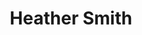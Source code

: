 ---
title: Heather Smith
name: Heather Smith
name-sort: Smith, Heather
totals:
- event: Hearts
  games: 59
  wins: 30
  losses: 29
  inturn-total: 527
  inturn-percent: 76
  outturn-total: 591
  outturn-percent: 75
  draw-total: 474
  draw-percent: 72
  takeout-total: 644
  takeout-percent: 78
  shots-total: 1118
  shots-percent: 75
- event: Trials (Women)
  games: 0
  wins: 0
  losses: 0
years:
- year: 2000
  event: Hearts
  team: NS
  position: Third
  games: 12
  wins: 7
  losses: 5
  inturn-total: 108
  inturn-percent: 75
  outturn-total: 128
  outturn-percent: 79
  draw-total: 79
  draw-percent: 69
  takeout-total: 157
  takeout-percent: 81
  shots-total: 236
  shots-percent: 77
- year: 2004
  event: Hearts
  team: NS
  position: Third
  games: 11
  wins: 6
  losses: 5
  inturn-total: 77
  inturn-percent: 80
  outturn-total: 143
  outturn-percent: 76
  draw-total: 100
  draw-percent: 76
  takeout-total: 120
  takeout-percent: 79
  shots-total: 220
  shots-percent: 78
- year: 2011
  event: Hearts
  team: NS
  position: Fourth
  games: 14
  wins: 9
  losses: 5
  inturn-total: 127
  inturn-percent: 79
  outturn-total: 131
  outturn-percent: 69
  draw-total: 117
  draw-percent: 70
  takeout-total: 141
  takeout-percent: 77
  shots-total: 258
  shots-percent: 74
- year: 2012
  event: Hearts
  team: NS
  position: Fourth
  games: 11
  wins: 4
  losses: 7
  inturn-total: 99
  inturn-percent: 71
  outturn-total: 102
  outturn-percent: 71
  draw-total: 84
  draw-percent: 69
  takeout-total: 117
  takeout-percent: 72
  shots-total: 201
  shots-percent: 71
- year: 2014
  event: Hearts
  team: NS
  position: Fourth
  games: 11
  wins: 4
  losses: 7
  inturn-total: 116
  inturn-percent: 77
  outturn-total: 87
  outturn-percent: 78
  draw-total: 94
  draw-percent: 74
  takeout-total: 109
  takeout-percent: 81
  shots-total: 203
  shots-percent: 78
- year: 2013
  event: Trials (Women)
  team: HOM
  position: Alternate
vs:
- Affleck, Tricia
- Anderson, Sherry
- Armstrong, Jacquie
- Arnott, Janet
- Arsenault, Mary-Anne
- Atkinson, Rebecca
- Babin, Jillian
- Baier, Stephanie
- Bakker, Glenys
- Barbour, Shona
- Barrack, Carmen
- Bell, Chelsey
- Berthelot, Janique
- Birt, Suzanne
- Blais, Amelie
- Blanchard, Judy
- Bonar, Maureen
- Bradley, Shelly
- Brassard, Veronique
- Breen, Theresa
- Brown, Rachel
- Cameron, Nancy
- Campbell, June
- Carey, Chelsea
- Carter, Sasha
- Chisholm, Candace
- Cooke, Gerri
- Cooper, Kathryn
- Cordina, Sheri
- Cormier, Sharon
- Cottrill, Katie
- Courtney, Joanne
- Crawford, Andrea
- Cunningham, Cathy
- Cunningham, Jennifer
- Cunningham, Jessica
- Curtis, Stacie
- Daku, Karen
- Delahunt, Nancy
- deSolla, Jodie
- Dezura, Diane
- Dobson, Sue
- Dolan, Kim
- Dolan, Sinead
- Duncan, Chelsea
- Englot, Michelle
- Fallis, Karen
- Ferguson, Dana
- Filteau, Anne-Marie
- Fisher, Alana
- Foster, Kristen
- Fowler, Lois
- Freeman, Lisa
- Frey, Audrey
- Gagnon, Karo
- Galusha, Kerry
- Gannon, Melissa
- Gates, Amanda
- Gignac, Donna
- Gogan, Jennifer
- Goss, Peg
- Gregoire, Veronique
- Gushulak, Diane
- Guzzwell, Stephanie
- Hanlon, Heidi
- Hatton, Sandra
- Hodson, Kim
- Holland, Amber
- Homan, Rachel
- Horgan, Tracy
- Horte, Rhonda
- Hunter, Lana
- Iskiw, Beth
- Jones, Colleen
- Jones, Jennifer
- Jones-Walker, Debbie
- Kalenchuk, Heather
- Kasner, Marliese
- Kelly, Kim
- Kerr, Kathy
- Kleibrink, Shannon
- Koehler, Megan
- Koltun, Sarah
- Korab, Stephanie
- Kreviazuk, Alison
- Kreviazuk, Lynn
- Laliberte, Connie
- Larouche, Marie-France
- Law, Kelley
- Lawes, Andrea
- Lawes, Kaitlyn
- Lawton, Stefanie
- Leclerc, Valerie
- Lemay, Annie
- MacCallum, Janice
- MacDonald, Rebecca Jean
- MacDougall, Leslie
- MacPhee, Robyn
- Mair, Jessica
- Marchand, Stephanie
- Martin, Heather
- Materi, Roberta
- McDonald, Kristy
- McEwen, Dawn
- McGregor, Rona
- McInnis, Susan
- McKnight, Patti
- Meakin, Breanne
- Merklinger, Anne
- Middaugh, Sherry
- Miller, Wendy
- Miskew, Emma
- Moore, Kristie
- Moses, Dawn
- Moss, Debbie
- Mulroney, Sandra
- Nedohin, Heather
- Nicholls, Brenda
- Nixon, Amy
- Nowlan, Denise
- Nugent, Pamela
- Officer, Jill
- O'Rourke, Brittany
- Overton-Clapham, Cathy
- Parsons, Danielle
- Paul, Sarah
- Peters, Laine
- Phillips, Margaret Lea
- Rainville, Julie
- Reed, Shellan
- Renouf, Michele
- Robison, Michala
- Ross, Allison
- Sabourin, Joelle
- Sanderson, Jessie
- Sandwith, Carley
- Schneider, Kim
- Schneider, Tammy
- Schraeder, Jeanna
- Scott, Kelly
- Sharpe, Kelli
- Sinclair, Andrea
- Singler, Sherri
- Sivertson, Dailene
- Skinner, Julie
- Slywka, Sarah
- Sobey, Lianne
- Stabel, Stacey
- Stahl, Carrie
- Stewart, Sheri
- Strong, Heather
- Strong, Laura
- Sweeting, Valerie
- Titheridge, Lindsay
- Tuck, Kim
- Van Osch, Kesa
- Vey, Lana
- Wall, Kirsten
- Wallingham, Patty
- Walsh, Jenna
- Walter, Cathy
- Weagle, Lisa
- Webster, Bronwen
- Wheatcroft, Georgina
- Whitrow, Leanne
- Wilson, Leslie
- Wright, Susan
- Wylie, Jennifer
---